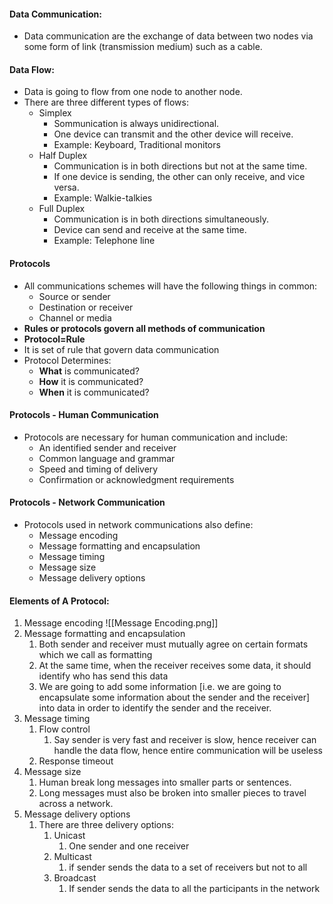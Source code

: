 #### Data Communication:
- Data communication are the exchange of data between two nodes via some form of link (transmission medium) such as a cable.


#### Data Flow:
- Data is going to flow from one node to another node.
- There are three different types of flows:
	- Simplex
		- Sommunication is always unidirectional.
		- One device can transmit and the other device will receive.
		- Example: Keyboard, Traditional monitors
	- Half Duplex
		- Communication is in both directions but not at the same time.
		- If one device is sending, the other can only receive, and vice versa.
		- Example: Walkie-talkies
	- Full Duplex
		- Communication is in both directions simultaneously.
		- Device can send and receive at the same time.
		- Example: Telephone line


#### Protocols
- All communications schemes will have the following things in common:
	- Source or sender
	- Destination or receiver
	- Channel or media
- __Rules or protocols govern all methods  of communication__
- __Protocol=Rule__
- It is set of rule that govern data communication
- Protocol Determines:
	- __What__ is communicated?
	- __How__ it is communicated?
	- __When__ it is communicated?


#### Protocols - Human Communication
- Protocols are necessary for human communication and include:
	- An identified sender and receiver
	- Common language and grammar
	- Speed and timing of delivery
	- Confirmation or acknowledgment requirements


#### Protocols - Network Communication
- Protocols used in network communications also define:
	- Message encoding
	- Message formatting and encapsulation
	- Message timing
	- Message size
	- Message delivery options


#### Elements of A Protocol:
1. Message encoding
![[Message Encoding.png]]
2. Message formatting and encapsulation
	1. Both sender and receiver must mutually agree on certain formats which we call as formatting
	2. At the same time, when the receiver receives some data, it should identify who has send this data 
	3. We are going to add some information [i.e. we are going to encapsulate some information about the sender and the receiver] into data in order to identify the sender and the receiver.
3. Message timing
	1. Flow control
		1. Say sender is very fast and receiver is slow, hence receiver can handle the data flow, hence entire communication will be useless
	2.  Response timeout
4. Message size
	1. Human break long messages into smaller parts or sentences.
	2. Long messages must also be broken into smaller pieces to travel across a network.
5. Message delivery options
	1. There are three delivery options:
		1. Unicast
			1. One sender and one receiver
		2. Multicast
			1. if sender sends the data to a set of receivers but not to all
		3. Broadcast
			1. If sender sends the data to all the participants in the network